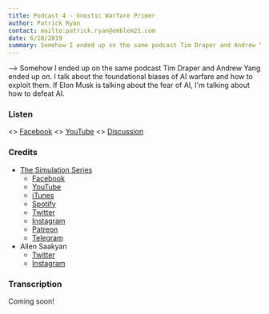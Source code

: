 ```yaml
---
title: Podcast 4 - Gnostic Warfare Primer
author: Patrick Ryan
contact: mailto:patrick.ryan@emblem21.com
date: 6/10/2019
summary: Somehow I ended up on the same podcast Tim Draper and Andrew Yang ended up on.  I talk about the foundational biases of AI warfare and how to exploit them.  If Elon Musk is talking about the fear of AI, I'm talking about how to defeat AI.
---
```

--> Somehow I ended up on the same podcast Tim Draper and Andrew Yang ended up on.  I talk about the foundational biases of AI warfare and how to exploit them.  If Elon Musk is talking about the fear of AI, I'm talking about how to defeat AI.

### Listen

<> [Facebook](https://www.facebook.com/simulationseries/videos/444207459734304)
<> [YouTube](https://youtu.be/V4PnkaJVxBg?t=86)
<> [Discussion](https://8ch.net/gnosticwarfare/res/605.html)

### Credits

* [The Simulation Series](https://www.simulationseries.com/)
  * [Facebook](https://www.facebook.com/simulationseries)
  * [YouTube](https://www.youtube.com/channel/UC6JhS4GvWf3AJfOTfkrse2w)
  * [iTunes](https://podcasts.apple.com/us/podcast/simulation/id1160455505)
  * [Spotify](https://open.spotify.com/show/4AT6BwdZfBB4evZ8lRZeTr?si=2UKzUfycTkKkX5G7_2x4Zg)
  * [Twitter](https://twitter.com/simulationshow)
  * [Instagram](https://www.instagram.com/simulationseries)
  * [Patreon](https://www.patreon.com/simulationseries)
  * [Telegram](https://t.me/simulationseries)
* Allen Saakyan
  * [Twitter](https://twitter.com/allensaakyan)
  * [Instagram](https://www.instagram.com/allensaakyan)

### Transcription

Coming soon!